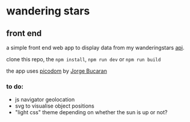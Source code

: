 # wandering stars 
## front end

a simple front end web app to display data from my wanderingstars [api](https://github.com/4lefts/wanderingstarsapi). 

clone this repo, the ```npm install```, ```npm run dev``` or ```npm run build```

the app uses [picodom](https://github.com/picodom/picodom) by [Jorge Bucaran](https://github.com/JorgeBucaran)

### to do:
- js navigator geolocation
- svg to visualise object positions
- "light css" theme depending on whether the sun is up or not?